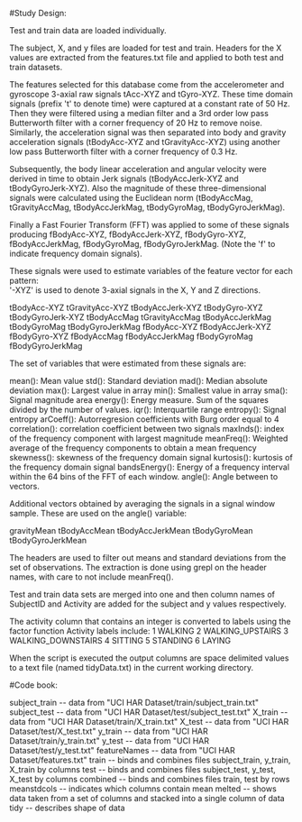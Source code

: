 #Study Design:

Test and train data are loaded individually. 

The subject, X, and y files are loaded for test and train. Headers for the X values are extracted from the features.txt file and applied to both test and train datasets.

The features selected for this database come from the accelerometer and gyroscope 3-axial raw signals tAcc-XYZ and tGyro-XYZ. These time domain signals (prefix 't' to denote time) were captured at a constant rate of 50 Hz. Then they were filtered using a median filter and a 3rd order low pass Butterworth filter with a corner frequency of 20 Hz to remove noise. Similarly, the acceleration signal was then separated into body and gravity acceleration signals (tBodyAcc-XYZ and tGravityAcc-XYZ) using another low pass Butterworth filter with a corner frequency of 0.3 Hz. 

Subsequently, the body linear acceleration and angular velocity were derived in time to obtain Jerk signals (tBodyAccJerk-XYZ and tBodyGyroJerk-XYZ). Also the magnitude of these three-dimensional signals were calculated using the Euclidean norm (tBodyAccMag, tGravityAccMag, tBodyAccJerkMag, tBodyGyroMag, tBodyGyroJerkMag). 

Finally a Fast Fourier Transform (FFT) was applied to some of these signals producing fBodyAcc-XYZ, fBodyAccJerk-XYZ, fBodyGyro-XYZ, fBodyAccJerkMag, fBodyGyroMag, fBodyGyroJerkMag. (Note the 'f' to indicate frequency domain signals). 

These signals were used to estimate variables of the feature vector for each pattern:  
'-XYZ' is used to denote 3-axial signals in the X, Y and Z directions.

tBodyAcc-XYZ
tGravityAcc-XYZ
tBodyAccJerk-XYZ
tBodyGyro-XYZ
tBodyGyroJerk-XYZ
tBodyAccMag
tGravityAccMag
tBodyAccJerkMag
tBodyGyroMag
tBodyGyroJerkMag
fBodyAcc-XYZ
fBodyAccJerk-XYZ
fBodyGyro-XYZ
fBodyAccMag
fBodyAccJerkMag
fBodyGyroMag
fBodyGyroJerkMag

The set of variables that were estimated from these signals are: 

mean(): Mean value
std(): Standard deviation
mad(): Median absolute deviation 
max(): Largest value in array
min(): Smallest value in array
sma(): Signal magnitude area
energy(): Energy measure. Sum of the squares divided by the number of values. 
iqr(): Interquartile range 
entropy(): Signal entropy
arCoeff(): Autorregresion coefficients with Burg order equal to 4
correlation(): correlation coefficient between two signals
maxInds(): index of the frequency component with largest magnitude
meanFreq(): Weighted average of the frequency components to obtain a mean frequency
skewness(): skewness of the frequency domain signal 
kurtosis(): kurtosis of the frequency domain signal 
bandsEnergy(): Energy of a frequency interval within the 64 bins of the FFT of each window.
angle(): Angle between to vectors.

Additional vectors obtained by averaging the signals in a signal window sample. These are used on the angle() variable:

gravityMean
tBodyAccMean
tBodyAccJerkMean
tBodyGyroMean
tBodyGyroJerkMean

The headers are used to filter out means and standard deviations from the set of observations. The extraction is done using grepl on the header names, with  care to not include meanFreq().

Test and train data sets are merged into one and then column names of SubjectID and Activity are added for the subject and y values respectively.

The activity column that contains an integer is converted to labels using the factor function
Activity labels include: 
1 WALKING
2 WALKING_UPSTAIRS
3 WALKING_DOWNSTAIRS
4 SITTING
5 STANDING
6 LAYING

When the script is executed the output columns are space delimited values to a text file (named tidyData.txt) in the current working directory.


#Code book:

subject_train -- data from "UCI HAR Dataset/train/subject_train.txt"
subject_test -- data from "UCI HAR Dataset/test/subject_test.txt"
X_train -- data from "UCI HAR Dataset/train/X_train.txt"
X_test -- data from "UCI HAR Dataset/test/X_test.txt"
y_train -- data from "UCI HAR Dataset/train/y_train.txt"
y_test -- data from "UCI HAR Dataset/test/y_test.txt"
featureNames -- data from "UCI HAR Dataset/features.txt"
train -- binds and combines files subject_train, y_train, X_train by columns
test -- binds and combines files subject_test, y_test, X_test by columns
combined -- binds and combines files train, test by rows
meanstdcols -- indicates which columns contain mean
melted -- shows data taken from a set of columns and stacked into a single column of data
tidy -- describes shape of data
